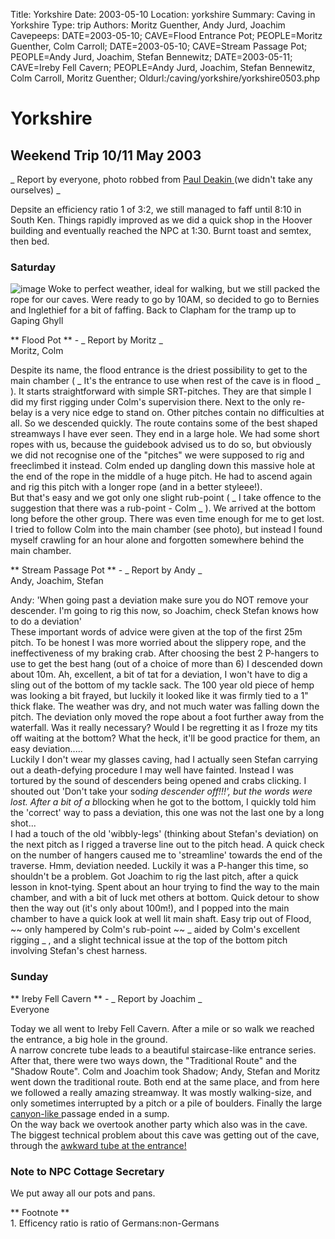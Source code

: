 Title: Yorkshire 
Date: 2003-05-10
Location: yorkshire
Summary: Caving in Yorkshire
Type: trip
Authors: Moritz Guenther, Andy Jurd, Joachim
Cavepeeps: DATE=2003-05-10; CAVE=Flood Entrance Pot; PEOPLE=Moritz Guenther, Colm Carroll;
     DATE=2003-05-10; CAVE=Stream Passage Pot; PEOPLE=Andy Jurd, Joachim, Stefan Bennewitz;
     DATE=2003-05-11; CAVE=Ireby Fell Cavern; PEOPLE=Andy Jurd, Joachim, Stefan Bennewitz, Colm Carroll, Moritz Guenther;
Oldurl:/caving/yorkshire/yorkshire0503.php

#  Yorkshire 

##  Weekend Trip 10/11 May 2003 

_ Report by everyone, photo robbed from [ Paul Deakin ](http://www.paul-deakin.freeserve.co.uk/) (we didn't take any ourselves) _

Depsite an efficiency ratio  1  of 3:2, we still managed to faff until 8:10 in South Ken. Things rapidly improved as we did a quick shop in the Hoover building and eventually reached the NPC at 1:30. Burnt toast and semtex, then bed. 

###  Saturday 

![image](/caving/old/yorkshire/yorks0503/ggmainshaft.jpg) Woke to perfect weather, ideal for walking, but we still packed the rope for our caves. Were ready to go by 10AM, so decided to go to Bernies and Inglethief for a bit of faffing. Back to Clapham for the tramp up to Gaping Ghyll 

** Flood Pot ** \- _ Report by Moritz _   
Moritz, Colm 

Despite its name, the flood entrance is the driest possibility to get to the main chamber ( _ It's the entrance to use when rest of the cave is in flood _ ). It starts straightforward with simple SRT-pitches. They are that simple I did my first rigging under Colm's supervision there. Next to the only re-belay is a very nice edge to stand on. Other pitches contain no difficulties at all. So we descended quickly. The route contains some of the best shaped streamways I have ever seen. They end in a large hole. We had some short ropes with us, because the guidebook advised us to do so, but obviously we did not recognise one of the "pitches" we were supposed to rig and freeclimbed it instead. Colm ended up dangling down this massive hole at the end of the rope in the middle of a huge pitch. He had to ascend again and rig this pitch with a longer rope (and in a better styleee!).   
But that's easy and we got only one slight rub-point ( _ I take offence to the suggestion that there was a rub-point - Colm _ ). We arrived at the bottom long before the other group. There was even time enough for me to get lost. I tried to follow Colm into the main chamber (see photo), but instead I found myself crawling for an hour alone and forgotten somewhere behind the main chamber. 

** Stream Passage Pot ** \- _ Report by Andy _   
Andy, Joachim, Stefan 

Andy: 'When going past a deviation make sure you do NOT remove your descender. I'm going to rig this now, so Joachim, check Stefan knows how to do a deviation'   
These important words of advice were given at the top of the first 25m pitch. To be honest I was more worried about the slippery rope, and the ineffectiveness of my braking crab. After choosing the best 2 P-hangers to use to get the best hang (out of a choice of more than 6) I descended down about 10m. Ah, excellent, a bit of tat for a deviation, I won't have to dig a sling out of the bottom of my tackle sack. The 100 year old piece of hemp was looking a bit frayed, but luckily it looked like it was firmly tied to a 1" thick flake. The weather was dry, and not much water was falling down the pitch. The deviation only moved the rope about a foot further away from the waterfall. Was it really necessary? Would I be regretting it as I froze my tits off waiting at the bottom? What the heck, it'll be good practice for them, an easy deviation.....   
Luckily I don't wear my glasses caving, had I actually seen Stefan carrying out a death-defying procedure I may well have fainted. Instead I was tortured by the sound of descenders being opened and crabs clicking. I shouted out 'Don't take your sod*ing descender off!!!', but the words were lost. After a bit of a b*llocking when he got to the bottom, I quickly told him the 'correct' way to pass a deviation, this one was not the last one by a long shot...   
I had a touch of the old 'wibbly-legs' (thinking about Stefan's deviation) on the next pitch as I rigged a traverse line out to the pitch head. A quick check on the number of hangers caused me to 'streamline' towards the end of the traverse. Hmm, deviation needed. Luckily it was a P-hanger this time, so shouldn't be a problem. Got Joachim to rig the last pitch, after a quick lesson in knot-tying. Spent about an hour trying to find the way to the main chamber, and with a bit of luck met others at bottom. Quick detour to show then the way out (it's only about 100m!), and I popped into the main chamber to have a quick look at well lit main shaft. Easy trip out of Flood, ~~ only hampered by Colm's rub-point ~~ _ aided by Colm's excellent rigging _ , and a slight technical issue at the top of the bottom pitch involving Stefan's chest harness. 

###  Sunday 

** Ireby Fell Cavern ** \- _ Report by Joachim _   
Everyone 

Today we all went to Ireby Fell Cavern. After a mile or so walk we reached the entrance, a big hole in the ground.   
A narrow concrete tube leads to a beautiful staircase-like entrance series. After that, there were two ways down, the "Traditional Route" and the "Shadow Route". Colm and Joachim took Shadow; Andy, Stefan and Moritz went down the traditional route. Both end at the same place, and from here we followed a really amazing streamway. It was mostly walking-size, and only sometimes interrupted by a pitch or a pile of boulders. Finally the large [ canyon-like ](http://www.caveskarst.imagery.btinternet.co.uk/c050.htm) passage ended in a sump.   
On the way back we overtook another party which also was in the cave. The biggest technical problem about this cave was getting out of the cave, through the [ awkward tube at the entrance! ](/caving/old/yorkshire/yorks0503/irebyent.jpg)

###  Note to NPC Cottage Secretary 

We put away all our pots and pans. 

** Footnote **   
1\. Efficency ratio is ratio of Germans:non-Germans 
